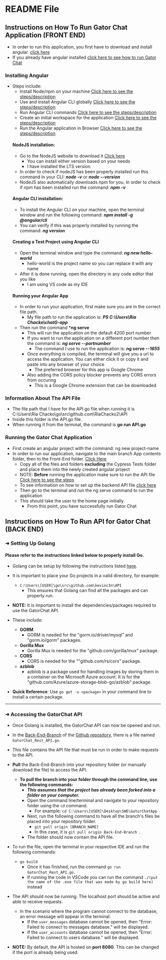 # README File
## Instructions on How To Run Gator Chat Application (FRONT END)
  - In order to run this application, you first have to download and install angular. [click here](https://github.com/SWEGroup39/GatorChatApp/blob/main/README.md#installing-angular)
  - If you already have angular installed [click here to see how to run Gator Chat](https://github.com/SWEGroup39/GatorChatApp/blob/main/README.md#running-the-gator-chat-application)
  ### Installing Angular
  - Steps include:
    - Install Node/npm on your machine [Click here to see the steps/description](https://github.com/SWEGroup39/GatorChatApp/blob/main/README.md#nodejs-installation)
    - Use and install Angular CLI globally [Click here to see the steps/description](https://github.com/SWEGroup39/GatorChatApp/blob/main/README.md#angular-cli-installation)
    - Run Angular CLI commands [Click here to see the steps/description](https://github.com/SWEGroup39/GatorChatApp/blob/main/README.md#angular-cli-installation)
    - Create an initial workspace for the application [Click here to see the steps/description](https://github.com/SWEGroup39/GatorChatApp/blob/main/README.md#creating-a-test-project-using-angular-cli)
    - Run the Angular application in Browser [Click here to see the steps/description](https://github.com/SWEGroup39/GatorChatApp/blob/main/README.md#running-your-angular-app)
    #### NodeJS installation:
      - Go to the NodeJS website to download it <a href="https://nodejs.org/en">Click here</a>
        - You can install either version based on your needs
        - I have installed the LTS version
      - In order to check if nodeJS has been properly installed run this command in your CLI: ***node -v*** or ***node --version***
      - NodeJS also automatically downloads npm for you. In order to check if npm has been installed run the command: ***npm -v***
    #### Angular CLI installation:
      - To install the Angular CLI on your machine, open the terminal window and run the following command: ***npm install -g @angular/cli***
      - You can verify if this was properly installed by running the command: ***ng version***
    #### Creating a Test Project using Angular CLI  
      - Open the terminal window and type the command: ***ng new hello-world***
        - hello-world is the project name so you can replace it with any name
      - After it is done running, open the directory in any code editor that you like
        - I am using VS code as my IDE
    #### Running your Angular App
      - In order to run your application, first make sure you are in the correct file path. 
        - My file path to run the application is: ***PS C:\Users\Ria Chacko\chatG-app***
      - Then run the command ***ng serve**
        - This will run the application on the default 4200 port number
        - If you want to run the application on a different port number then the command is: ***ng serve --portnumber***
          - The command I use to run the application is: ***ng serve --1655***
        - Once everything is compiled, the terminal will give you a url to access the application. You can either click it or copy it and paste into any browser of your choice
          - The preferred browser for this app is Google Chrome
        - Also adding the CORS policy blocker prevents any CORS errors from occuring 
          - This is a Google Chrome extension that can be downloaded
  ### Information About The API File
   - The file path that I have for the API.go file when running it is C:\Users\Ria Chacko\go\src\github.com\RiaChacko2\API
   - Inside this folder is the API.go file.
   - When running it from the terminal, the command is **go run API.go**
  ### Running the Gator Chat Application
   - First create an angular project with the command: ng new project-name
   - In order to run our application, navigate to the main branch App contents folder, then to the Front-End folder. <a href="https://github.com/SWEGroup39/GatorChatApp/tree/main/App_Contents/FrontEnd">Click Here</a>
     - Copy all of the files and folders **excluding** the Cypress Tests folder and place them into the newly created angular project
     - NOTE: **Before** running the application make sure to run the API file [Click here to see the steps](https://github.com/SWEGroup39/GatorChatApp/blob/main/README.md#instructions-on-how-to-run-api-for-gator-chat-back-end)
     - To see information on how to set up the backend API file [click here](https://github.com/SWEGroup39/GatorChatApp/blob/main/README.md#information-about-the-api-file)
     - Then go to the terminal and run the ng serve command to run the application
     - This should take the user to the home page initially.
       - From this point, you have successfully run Gator Chat
       
## Instructions on How To Run API for Gator Chat (BACK END)

### ➜ Setting Up Golang

#### Please refer to the instructions linked below to properly install Go.

- Golang can be setup by following the instructions listed [here](https://github.com/rb-uf/swe-project/blob/main/go-setup.md).
- It is important to place your Go projects in a valid directory, for example:
    - ```C:\Users\[USER]\go\src\github.com\kevinc3n\API```
        - This ensures that Golang can find all the packages and can properly run.

- **NOTE:** It is important to install the dependencies/packages required to use the GatorChat API.

- These include:
  - **GORM**
      - GORM is needed for the "gorm.io/driver/mysql" and "gorm.io/gorm" packages.
  - **Gorilla Mux**
    - Gorilla Mux is needed for the "github.com/gorilla/mux" package.
  - **CORS**
    - CORS is needed for the ""github.com/rs/cors" package.
  - **azblob**
    - azblob is a package used for handling images by storing them in a container on the Microsoft Azure account. It is for the "github.com/Azure/azure-storage-blob-go/azblob" package.

- **Quick Reference**: Use ```go get -u <package>``` in your command line to install a certain package.

---

<a id="accessingAPI"></a>

### ➜ Accessing the GatorChat API

- Once Golang is installed, the GatorChat API can now be opened and run.

- In the [Back-End-Branch](https://github.com/SWEGroup39/GatorChatApp/tree/Back-End-Branch) of the [Github repository](https://github.com/SWEGroup39/GatorChatApp), there is a file named ```GatorChat_Rest_API.go```.
- This file contains the API file that must be run in order to make requests to the API.
- **Pull** the Back-End-Branch into your repository folder (or manually download the file) to access the API.
    - **To pull the branch into your folder through the command line, use the following commands:**
        - _**This assumes that the project has already been forked into a folder on your computer.**_
        - Open the command line/terminal and navigate to your repository folder using the ```cd``` command.
            - For example: ```cd C:\Users\[USER]\Desktop\SWE\GatorChatApp```
        - Next, run the following command to have all the branch's files be placed into your repository folder.
            - ```git pull origin [BRANCH_NAME] ```
            - In this case, it is ```git pull origin Back-End-Branch ```.
        - The folder should now contain the API file.

- To run the file, open the terminal in your respective IDE and run the following commands:
    - ```go build```
        - Once it has finished, run the command ```go run GatorChat_Rest_API.go```.
        - If running the code in VSCode you can run the command ```./(put the name of the .exe file that was made by go build here)``` instead
- The API should now be running. The localhost port should be active and able to receive requests.
    - In the scenario where the program cannot connect to the database, an error message will appear in the terminal:
        - If the ```user_messages``` database cannot be opened, then "Error: Failed to connect to messages database." will be displayed.
        - If the ```user_accounts``` database cannot be opened, then "Error: Failed to connect to users database." will be displayed.
- **NOTE:** By default, the API is hosted on **port 8080**. This can be changed if the port is already being used.
